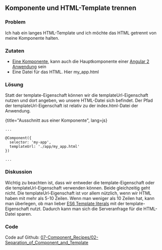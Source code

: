 ## Komponente und HTML-Template trennen

### Problem

Ich hab ein langes HTML-Template und ich möchte das HTML getrennt von meine Komponente halten.

### Zutaten
* [Eine Komponente](#c02-component-definition), kann auch die Hauptkomponente einer [Angular 2 Anwendung](#c02-angular-app) sein
* Eine Datei für das HTML. Hier my\_app.html

### Lösung

Statt der template-Eigenschaft können wir die templateUrl-Eigenschaft nutzen und dort angeben, wo unsere HTML-Datei sich befindet.
Der Pfad der templateUrl-Eigenschaft ist relativ zu der index.html-Datei der Anwendung.

{title="Ausschnitt aus einer Komponente", lang=js}
```
...

@Component({
  selector: 'my-app',
  templateUrl: './app/my_app.html'
})

...
```

### Diskussion

Wichtig zu beachten ist, dass wir entweder die template-Eigenschaft oder die templateUrl-Eigenschaft verwenden können. Beide gleichzeitig geht nicht.
Die templateUrl-Eigenschaft ist vor allem nützlich, wenn wir HTML haben mit mehr als 5-10 Zeilen. Wenn man weniger als 10 Zeilen hat, kann man überlegen, ob man lieber [ES6 Template literals](https://developer.mozilla.org/en/docs/Web/JavaScript/Reference/template_strings) mit der template-Eigenschaft nutzt. Dadurch kann man sich die Serveranfrage für die HTML-Datei sparen.

### Code

Code auf Github: [07-Component\_Recipes/02-Separation\_of\_Component\_and\_Template](https://github.com/jsperts/angular2_kochbuch_code/tree/master/07-Component_Recipes/02-Separation_of_Component_and_Template)

